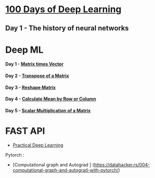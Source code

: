# [100 Days of Deep Learning](https://ravimashru.github.io/100-days-of-deep-learning/)

## Day 1 - The history of neural networks

# Deep ML

#### Day 1 - [Matrix times Vector](https://www.deep-ml.com/problems/1)
#### Day 2 - [Transpose of a Matrix](https://www.deep-ml.com/problems/2)
#### Day 3 - [Reshape Matrix](https://www.deep-ml.com/problems/3)
#### Day 4 - [Calculate Mean by Row or Column](https://www.deep-ml.com/problems/4)
#### Day 5 - [Scalar Multiplication of a Matrix](https://www.deep-ml.com/problems/5)

# FAST API
- [Practical Deep Learning](https://course.fast.ai/)


Pytorch :
- [Computational graph and Autograd ] (https://datahacker.rs/004-computational-graph-and-autograd-with-pytorch/)